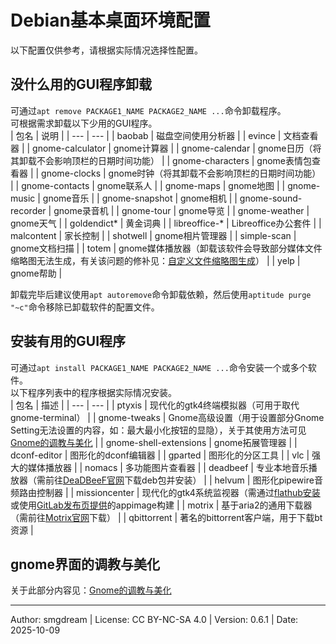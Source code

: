 # Debian基本桌面环境配置
以下配置仅供参考，请根据实际情况选择性配置。  

## 没什么用的GUI程序卸载
可通过`apt remove PACKAGE1_NAME PACKAGE2_NAME ...`命令卸载程序。  
可根据需求卸载以下少用的GUI程序。  
| 包名 | 说明 |
| --- | --- |
| baobab | 磁盘空间使用分析器 |
| evince | 文档查看器 |
| gnome-calculator | gnome计算器 |
| gnome-calendar | gnome日历（将其卸载不会影响顶栏的日期时间功能） |
| gnome-characters | gnome表情包查看器 |
| gnome-clocks | gnome时钟（将其卸载不会影响顶栏的日期时间功能） |
| gnome-contacts | gnome联系人 |
| gnome-maps | gnome地图 |
| gnome-music | gnome音乐 |
| gnome-snapshot | gnome相机 |
| gnome-sound-recorder | gnome录音机 |
| gnome-tour | gnome导览 |
| gnome-weather | gnome天气 |
| goldendict* | 黄金词典 |
| libreoffice-* | Libreoffice办公套件 |
| malcontent | 家长控制 |
| shotwell | gnome相片管理器 |
| simple-scan | gnome文档扫描 |
| totem | gnome媒体播放器（卸载该软件会导致部分媒体文件缩略图无法生成，有关该问题的修补见：[自定义文件缩略图生成](../hilevel/thumbnail.md)） |
| yelp | gnome帮助 |

卸载完毕后建议使用`apt autoremove`命令卸载依赖，然后使用`aptitude purge "~c"`命令移除已卸载软件的配置文件。  

## 安装有用的GUI程序
可通过`apt install PACKAGE1_NAME PACKAGE2_NAME ...`命令安装一个或多个软件。  
以下程序列表中的程序根据实际情况安装。  
| 包名 | 描述 |
| --- | --- |
| ptyxis | 现代化的gtk4终端模拟器（可用于取代gnome-terminal） |
| gnome-tweaks | Gnome高级设置（用于设置部分Gnome Setting无法设置的内容，如：最大最小化按钮的显隐），关于其使用方法可见[Gnome的调教与美化](../improve/gnome-conf.md) |
| gnome-shell-extensions | gnome拓展管理器 |
| dconf-editor | 图形化的dconf编辑器 |
| gparted | 图形化的分区工具 |
| vlc | 强大的媒体播放器 |
| nomacs | 多功能图片查看器 |
| deadbeef | 专业本地音乐播放器（需前往[DeaDBeeF官网](https://deadbeef.sourceforge.io/)下载deb包并安装） |
| helvum | 图形化pipewire音频路由控制器 |
| missioncenter | 现代化的gtk4系统监视器（需通过[flathub安装](https://flathub.org/apps/io.missioncenter.MissionCenter)或使用[GitLab发布页提供](https://gitlab.com/mission-center-devs/mission-center/-/releases)的appimage构建 |
| motrix  | 基于aria2的通用下载器（需前往[Motrix官网](https://motrix.app/)下载） |
| qbittorrent | 著名的bittorrent客户端，用于下载bt资源 |

## gnome界面的调教与美化
关于此部分内容见：[Gnome的调教与美化](../improve/gnome-conf.md)

---
Author: smgdream | License: CC BY-NC-SA 4.0 | Version: 0.6.1 | Date: 2025-10-09
